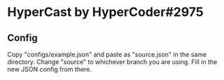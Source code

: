 # HyperCast by HyperCoder#2975
## Config
Copy "configs/example.json" and paste as "source.json" in the same directory. Change "source" to whichever branch you are using. Fill in the new JSON config from there.
